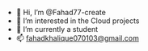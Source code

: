 - 👋 Hi, I’m @Fahad77-create
- 👀 I’m interested in the Cloud projects
- 🌱 I’m currently a student 
- 📫 fahadkhalique070103@gmail.com

<!---
Fahad77-create/Fahad77-create is a ✨ special ✨ repository because its `README.md` (this file) appears on your GitHub profile.
You can click the Preview link to take a look at your changes.
--->
